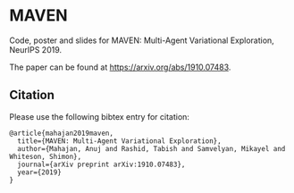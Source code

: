 # MAVEN
Code, poster and slides for MAVEN: Multi-Agent Variational Exploration, NeurIPS 2019.

The paper can be found at https://arxiv.org/abs/1910.07483.

## Citation

Please use the following bibtex entry for citation:
```
@article{mahajan2019maven,
  title={MAVEN: Multi-Agent Variational Exploration},
  author={Mahajan, Anuj and Rashid, Tabish and Samvelyan, Mikayel and Whiteson, Shimon},
  journal={arXiv preprint arXiv:1910.07483},
  year={2019}
}

```
